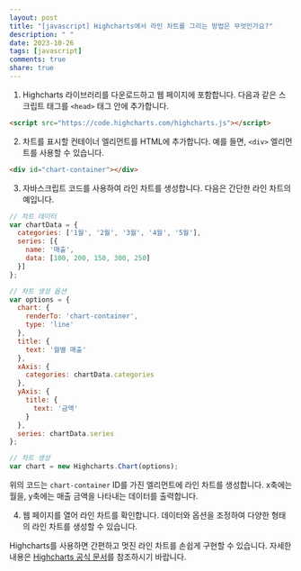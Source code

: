 ```yaml
---
layout: post
title: "[javascript] Highcharts에서 라인 차트를 그리는 방법은 무엇인가요?"
description: " "
date: 2023-10-26
tags: [javascript]
comments: true
share: true
---
```


1. Highcharts 라이브러리를 다운로드하고 웹 페이지에 포함합니다. 다음과 같은 스크립트 태그를 `<head>` 태그 안에 추가합니다.

```html
<script src="https://code.highcharts.com/highcharts.js"></script>
```

2. 차트를 표시할 컨테이너 엘리먼트를 HTML에 추가합니다. 예를 들면, `<div>` 엘리먼트를 사용할 수 있습니다.

```html
<div id="chart-container"></div>
```

3. 자바스크립트 코드를 사용하여 라인 차트를 생성합니다. 다음은 간단한 라인 차트의 예입니다.

```javascript
// 차트 데이터
var chartData = {
  categories: ['1월', '2월', '3월', '4월', '5월'],
  series: [{
    name: '매출',
    data: [100, 200, 150, 300, 250]
  }]
};

// 차트 생성 옵션
var options = {
  chart: {
    renderTo: 'chart-container',
    type: 'line'
  },
  title: {
    text: '월별 매출'
  },
  xAxis: {
    categories: chartData.categories
  },
  yAxis: {
    title: {
      text: '금액'
    }
  },
  series: chartData.series
};

// 차트 생성
var chart = new Highcharts.Chart(options);
```

위의 코드는 `chart-container` ID를 가진 엘리먼트에 라인 차트를 생성합니다. x축에는 월을, y축에는 매출 금액을 나타내는 데이터를 출력합니다.

4. 웹 페이지를 열어 라인 차트를 확인합니다. 데이터와 옵션을 조정하여 다양한 형태의 라인 차트를 생성할 수 있습니다.

Highcharts를 사용하면 간편하고 멋진 라인 차트를 손쉽게 구현할 수 있습니다. 자세한 내용은 [Highcharts 공식 문서](https://www.highcharts.com/docs/index)를 참조하시기 바랍니다.